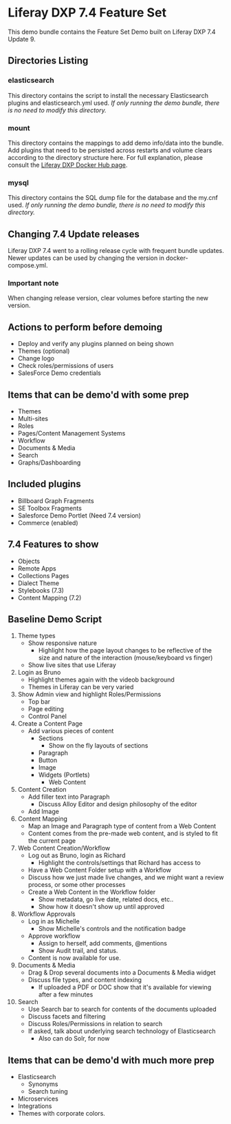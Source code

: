 # Liferay DXP 7.4 Feature Set
This demo bundle contains the Feature Set Demo built on Liferay DXP 7.4 Update 9.

## Directories Listing
### elasticsearch
This directory contains the script to install the necessary Elasticsearch plugins and elasticsearch.yml used. *If only running the demo bundle, there is no need to modify this directory.*
### mount
This directory contains the mappings to add demo info/data into the bundle. Add plugins that need to be persisted across restarts and volume clears according to the directory structure here. For full explanation, please consult the [Liferay DXP Docker Hub page](https://hub.docker.com/r/liferay/dxp).
### mysql
This directory contains the SQL dump file for the database and the my.cnf used. *If only running the demo bundle, there is no need to modify this directory.*

## Changing 7.4 Update releases
Liferay DXP 7.4 went to a rolling release cycle with frequent bundle updates. Newer updates can be used by changing the version in docker-compose.yml.

### Important note
When changing release version, clear volumes before starting the new version.

## Actions to perform before demoing
- Deploy and verify any plugins planned on being shown
- Themes (optional)
- Change logo
- Check roles/permissions of users
- SalesForce Demo credentials

## Items that can be demo'd with some prep
- Themes
- Multi-sites
- Roles
- Pages/Content Management Systems
- Workflow
- Documents & Media
- Search
- Graphs/Dashboarding

## Included plugins
- Billboard Graph Fragments
- SE Toolbox Fragments
- Salesforce Demo Portlet (Need 7.4 version)
- Commerce (enabled)

## 7.4 Features to show
- Objects
- Remote Apps
- Collections Pages
- Dialect Theme
- Stylebooks (7.3)
- Content Mapping (7.2)

## Baseline Demo Script
1. Theme types
	- Show responsive nature
		- Highlight how the page layout changes to be reflective of the size and nature of the interaction (mouse/keyboard vs finger)
	- Show live sites that use Liferay
2. Login as Bruno
	- Highlight themes again with the videob background
	- Themes in Liferay can be very varied
3. Show Admin view and highlight Roles/Permissions
	- Top bar
	- Page editing
	- Control Panel
4. Create a Content Page
	- Add various pieces of content
		- Sections
			- Show on the fly layouts of sections
		- Paragraph
		- Button
		- Image
		- Widgets (Portlets)
			- Web Content
5. Content Creation
	- Add filler text into Paragraph
		- Discuss Alloy Editor and design philosophy of the editor
	- Add Image
6. Content Mapping
	- Map an Image and Paragraph type of content from a Web Content
	- Content comes from the pre-made web content, and is styled to fit the current page
7. Web Content Creation/Workflow
	- Log out as Bruno, login as Richard
		- Highlight the controls/settings that Richard has access to
	- Have a Web Content Folder setup with a Workflow
	- Discuss how we just made live changes, and we might want a review process, or some other processes
	- Create a Web Content in the Workflow folder
		- Show metadata, go live date, related docs, etc..
		- Show how it doesn't show up until approved
8. Workflow Approvals
	- Log in as Michelle
		- Show Michelle's controls and the notification badge
	- Approve workflow
		- Assign to herself, add comments, @mentions
		- Show Audit trail, and status.
	- Content is now available for use.
9. Documents & Media
	- Drag & Drop several documents into a Documents & Media widget
	- Discuss file types, and content indexing
		- If uploaded a PDF or DOC show that it's available for viewing after a few minutes
10. Search
	- Use Search bar to search for contents of the documents uploaded
	- Discuss facets and filtering
	- Discuss Roles/Permissions in relation to search
	- If asked, talk about underlying search technology of Elasticsearch
		- Also can do Solr, for now
	
## Items that can be demo'd with much more prep
- Elasticsearch
	- Synonyms
	- Search tuning
- Microservices
- Integrations
- Themes with corporate colors.
